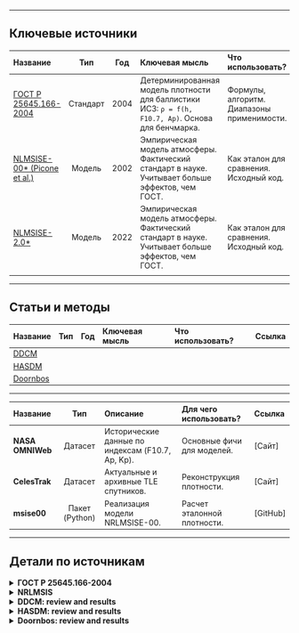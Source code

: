 

---

## Ключевые источники

| Название | Тип | Год | Ключевая мысль | Что использовать? | Ссылка |
|:---------|:---:|:---:|:---------------|:------------------|:-------|
| <a href="#gost-25645-166-2004">ГОСТ Р 25645.166-2004</a> | Стандарт | 2004 | Детерминированная модель плотности для баллистики ИСЗ: `ρ = f(h, F10.7, Ap)`. Основа для бенчмарка. | Формулы, алгоритм. Диапазоны применимости. | [PDF] |
|  <a href="#nrlmsis">NLMSISE-00* (Picone et al.) | Модель | 2002 | Эмпирическая модель атмосферы. Фактический стандарт в науке. Учитывает больше эффектов, чем ГОСТ. | Как эталон для сравнения. Исходный код. | [Сайт] |
|  <a href="#nrlmsis">NLMSISE-2.0* | Модель | 2022 | Эмпирическая модель атмосферы. Фактический стандарт в науке. Учитывает больше эффектов, чем ГОСТ. | Как эталон для сравнения. Исходный код. | [Сайт] || | | | | | |
| | | | | | |

---

## Статьи и методы

| Название | Тип | Год | Ключевая мысль | Что использовать? | Ссылка |
|:---------|:---:|:---:|:---------------|:------------------|:-------|
|<a href="#DDCM">DDCM</a>  | | | | | |
|<a href="#HASDM">HASDM</a>  | | | | | |
|<a href="#Doornbos">Doornbos</a>  | | | | | |

---


| Название | Тип | Описание | Для чего использовать? | Ссылка |
|:---------|:---:|:---------|:-----------------------|:-------|
| **NASA OMNIWeb** | Датасет | Исторические данные по индексам (F10.7, Ap, Kp). | Основные фичи для моделей. | [Сайт] |
| **CelesTrak** | Датасет | Актуальные и архивные TLE спутников. | Реконструкция плотности. | [Сайт] |
| **msise00** | Пакет (Python) | Реализация модели NRLMSISE-00. | Расчет эталонной плотности. | [GitHub] |




---
## Детали по источникам
<details>
<summary id="gost-25645-166-2004">
    <strong>ГОСТ Р 25645.166-2004</strong>
</summary>
<br>

Модель плотности атмосферы для высот **120–1500 км**. Задача: по известным значениям $(\vec{r}, t, \text{солнечная активность})$ вычислить плотность атмосферы $\rho$.  

---

###  **1. Ключевые параметры**

Модель требует три главных параметра, определяющих состояние атмосферы:

* **Высота над поверхностью Земли** $h$, км.
* **Радиопоток Солнца на длине волны 10,7 см** $F_{10.7}$, единицы $10^{-22}$ Вт/(м²·Гц).  
  - Индекс солнечной активности, коррелирует с УФ-излучением, нагревающим верхнюю атмосферу.
  - Используется среднесуточное значение $F_{10.7}$ и 81-дневное средневзвешенное $F_{81}$.
* **Индекс геомагнитной возмущенности** $K_p$ (среднесуточный) или $k_{3h}$ (трёхчасовой).

---

###  **2. Основные определения**

* $F_{10.7}$ — среднесуточный индекс солнечной активности  
* $F_{81}$ — средневзвешенный индекс за 81 день  
* $F_0$ — фиксированный уровень солнечной активности (кратный 25)  
* $K_p$ — среднесуточный планетарный индекс геомагнитной возмущенности  
* $k_{3h}$ — трёхчасовой индекс геомагнитной возмущенности  
* $h$ — высота над поверхностью Земли, км  
* $\rho_n$ — ночная плотность атмосферы  
* $K_0, K_1, K_2, K_3, K_4$ — коэффициенты, учитывающие разные циклические и возмущающие эффекты  
---
###  **3. Формула плотности атмосферы**

Полная модель для плотности атмосферы $\rho = \rho_n \cdot K_0 \cdot (1 + K_1 + K_2 + K_3 + K_4)$


Где:

1. **$\rho_n$ — ночная плотность**  
$\rho_n = \rho_0 \cdot \exp(a_0 + a_1 h + a_2 h^2 + a_3 h^3 + a_4 h^4 + a_5 h^5 + a_6 h^6)$  
- $\rho_0 = 1.58868 \cdot 10^{-8}$ кг/м³ (на высоте 120 км)  

2. **$K_0$ — корректировка по уровню солнечной активности**  
$K_0 = 1 + l_0 + l_1 h + l_2 h^2 + l_3 h^3 - l_4 h^4 \cdot \frac{F_{81} - F_0}{F_0}$

3. **$K_1$ — суточный эффект**  
$K_1 = (c_0 + c_1 h + c_2 h^2 + c_3 h^3 + c_4 h^4) \cdot \cos^{n_0 + n_1 h + n_2 h^2}(\phi/2 )$
- $\phi$ - центральный угол между $max(\rho)$ и точкой пространства
4. **$K_2$ — полугодовой эффект**  
$K_2 = (d_0 + d_1 h + d_2 h^2 + d_3 h^3 + d_4 h^4) \cdot A(d)$

$A(d) = A_0 + A_1 d + A_2 d^2 + A_3 d^3 + A_4 d^4 + A_5 d^5 + A_6 d^6 + A_7 d^7 + A_8 d^8$
- d - число суток от начала года

5. **$K_3$ — влияние радиопотока Солнца**  
$K_3 = (b_0 + b_1 h + b_2 h^2 + b_3 h^3 + b_4 h^4) \cdot \dfrac{F_{10.7} - F_{81}}{F_{81} + |F_{10.7} - F_{81}|}$

6. **$K_4$ — геомагнитная возмущенность**  
$K_4 = (e_0 + e_1 h + e_2 h^2 + e_3 h^3 + e_4 h^4)(e_5 + e_6 K_p + e_7 K_p^2 + e_8 K_p^3)$

###  **4. Коэффициенты модели**

- Коэффициенты $(a_i, b_i, c_i, d_i, e_i)$ задаются таблично для **семи фиксированных уровней солнечной активности** $F_0 = 75, 100, 125, 150, 175, 200, 250$.
- Высотные диапазоны применения коэффициентов:
  1. Первый диапазон: 120–<X₁> км
  2. Второй диапазон: X₁–1500 км  

---

###  **5. Запаздывание эффектов**

- Солнечная активность: $\Delta t_F = 1.7$ суток  
- Геомагнитная активность:
  - Среднесуточный $K_p$: $\Delta t_{K_p} = 0.6$ суток  
  - 3-часовой $k_{3h}$: $\Delta t_{k} = 0.25$ суток  


---

###  **6. Циклические эффекты и соответствие коэффициентам**

| Эффект | Коэффициент | Комментарий |
|--------|------------|-------------|
| Вековое изменение плотности (11-летний цикл) | $K_0$ | Через отклонение $F_{10.7}-F_0$ |
| Суточный эффект | $K_1$ | Через косинус функции и фазовый сдвиг |
| Полугодовой эффект | $K_2$ | Через множитель $A(d)$ |
| Радиоизлучение Солнца | $K_3$ | Через отклонение $F_{10.7}-F_{81}$ |
| Геомагнитная активность | $K_4$ | Через $K_p$ или $k_{3h}$ |

---

###  7. Общая формула для нижней атмосферы

Для **высот менее 120 км** пространственно-временные вариации плотности **не учитываются**. Плотность атмосферы $\rho(h)$ задается как:

$\rho(h) = {a_{0i}}{\exp\Big(k_{1i} \cdot (h - h_i) + k_{2i} \cdot (h - h_i)^2\Big)}$

Где:

- $h$ — высота над поверхностью Земли, км  
- $a_0, k_1, k_2$ — коэффициенты модели, зависящие от слоя  
- $h_0$fd — нижняя граница слоя  
- Слои нумеруются $j = 1..4$, см. таблицу ниже  

![График плотности](image/rhomini.png)


Коэффициенты для высот 0–60 км аппроксимированы по ГОСТ 4401.  
Для 60–120 км коэффициенты уточнены по данным торможения ИСЗ и согласованы с данными на 60 км.  

1. Выбирается слой $j$, в который попадает высота $h$.  
2. Подставляются $a_0, k_1, k_2, h_{0}$ в формулу $\rho(h)$.  
3. Получается плотность атмосферы $\rho$ для данной высоты.  
</details>

<details>
<summary id="nrlmsis">
    <strong>NRLMSIS</strong>
</summary>
<br>

Модель **NRLMSIS** (последняя версия NRLMSIS 2.0, 2020) — это эмпирическая модель атмосферы Земли, охватывающая высоты от **0 до 1000 км** (в расширенной версии — до 2000 км).  
Она широко используется в космической баллистике, радиоастрономии, спутниковой навигации и при расчётах торможения ИСЗ.

---

###  **1. Ключевые параметры входа**

Модель требует следующих параметров для вычисления атмосферных характеристик:

* **Высота над поверхностью Земли** $h$, км (0–1000/2000 км).  
* **Географические координаты**:
  - Географическая широта $\varphi$, градусы.  
  - Географическая долгота $\lambda$, градусы.  
* **Время**:
  - Дата в формате «год + день года» (DOY).  
  - Всемирное время (UT), часы.  
* **Солнечные индексы**:
  - $F_{10.7}$ — индекс солнечной активности за день наблюдения.  
  - $F_{10.7a}$ — 81-дневное сглаженное значение $F_{10.7}$.  
* **Геомагнитная активность**:
  - $Ap$ — 3-часовой или среднесуточный планетарный индекс геомагнитной активности.

---

###  **2. Основные определения**

* $F_{10.7}$ — индекс солнечной активности, Вт/(м²·Гц).  
* $F_{10.7a}$ — сглаженное среднее $F_{10.7}$ за 81 день.  
* $Ap$ — индекс геомагнитной возмущённости.  
* $h$ — высота над поверхностью Земли, км.  
* $\varphi, \lambda$ — географические координаты.  
* $DOY$ — номер дня в году (1–365/366).  
* $UT$ — всемирное время.  

---

###  **3. Физические выходные параметры**

Модель вычисляет:  

1. **Температуру:**
   - $T_n(h)$ — нейтральная температура атмосферы (К).  
   - $T_i(h)$ — ионная температура (К).  

2. **Концентрации основных компонентов:**
   - $n(N_2)$ — молекулярный азот.  
   - $n(O_2)$ — кислород.  
   - $n(O)$ — атомарный кислород.  
   - $n(He)$ — гелий.  
   - $n(H)$ — водород.  
   - $n(Ar)$ — аргон.  
   - $n(N)$ — атомарный азот.  

3. **Общая масса атмосферы:**
   - $\rho(h)$ — массовая плотность атмосферы (кг/м³).  

---

###  **4. Основные эффекты, учитываемые моделью**

| Эффект | Где учитывается |
|--------|-----------------|
| Суточные и сезонные вариации | через $\varphi, \lambda, UT, DOY$ |
| Солнечная активность (81-дневная и текущая) | через $F_{10.7}$ и $F_{10.7a}$ |
| Геомагнитная активность | через индекс $Ap$ |
| Высотная структура атмосферы | через эмпирические аппроксимации для каждой компоненты |
| Долгосрочные климатические тренды | в последних версиях модели учтены статистически |

---

###  **5. Общий принцип расчёта**

1. На основе входных данных (высота, широта, долгота, UT, DOY) определяется **базовая структура атмосферы**.  
2. Вносятся поправки:  
   * на солнечную активность ($F_{10.7}, F_{10.7a}$),  
   * на геомагнитную активность ($Ap$),  
   * на сезонные и суточные эффекты.  
3. Рассчитываются:
   * температурный профиль,  
   * плотности отдельных газов,  
   * суммарная плотность атмосферы.  

---

###  **6. Отличия от ГОСТ Р 25645.166-2004**

| Характеристика | ГОСТ 25645.166 | NRLMSIS |
|----------------|----------------|---------|
| Диапазон высот | 0–1500 км | 0–1000 (2000) км |
| Основные параметры | $F_{10.7}$, $K_p/k_{3h}$ | $F_{10.7}$, $F_{10.7a}$, $Ap$ |
| Циклические эффекты | 11-летний, суточный, полугодовой, геомагнитный | Суточные, сезонные, солнечные, геомагнитные |
| Выходные параметры | Плотность атмосферы $\rho$ | $\rho$, $T_n$, $T_i$, концентрации $N_2, O_2, O, He, H, Ar, N$ |
| Обновления | Статический набор коэффициентов | Постоянно обновляемая эмпирическая модель |

---

</details>


<details>
<summary id="DDCM">
    <strong>DDCM: review and results</strong>
</summary>
<br>

Мы неидеально умеем прогонозировать **LEO** (*Low Earth Orbit*). Это связано с плотностью верхней атмосферы. Авторы рассмотрели метод прямой коррекции плотности (*Direct Density Correction Method, DDCM*). Данный метод использует данные из TLE для уточнения модели атмосферы. Авторы построили поправки к моделям **GOST** и **NRLMSIS-00** на сетке по дням за 4 года (декабрь 1999 – ноябрь 2003), также предложили подходы к прогнозированию их. Эффективность метода *DDCM* оценивалась путем сравнения орбит, рассчитанных с учетом этих поправок и без них, а также с моделью **HASDM** (*High-Accuracy Satellite Drag Model*).

### **1. Введение**

- Воздействие солнца и магнитные возмущения - основные причины
- **DDCM** (1980) - попытка повысить точность расчетов, используя оперативные поправки к атмосфере. $\rho = \rho_m + \delta \rho$
- $\min\sum_{i=1}^{n}F_i(\vec{x}, \rho_m,\delta \rho(h, \phi, \lambda, t))$, где $\vec{x}$ вектор состояния.

### **2. Методы**

- Использование и преобразование TLE.
- Упращения:
  1) Поправки зависят только от высоты.
  2) Линейная функция. $\delta \rho/\rho(h,t) = b_1(t) + b_2(t) (h-400)/200$.

- **Баллистический коэффициент** $k = C_d S / m, C_d$ - коэф. сопротивления.
- Если модель неверная,то ошибки переходят в баллистический коэф.


### **3. Результаты**
- Поправки строились для модели ГОСТ (500 cпутников) и NRLMSIS-00 (16 спутников - из-за вычислительной сложности) за 4 года.
- Ошибки моделей
  - на высоте 200км - около 10%
  - на 600км - до 22-24%
  - на больших высотах до 70%
- формулы среднеквадратичных отклонениях в %:
  - $\sigma_{gost} = 6.23 + 0.0243$
  - $\sigma_{nrlmsis} = 1.04 + 0.0373$
- Для спутника Starshine 3 разброс значений баллистического коэффициента уменьшился с 12.8% до 2.8%
- Для 25 спутников в модели NRLMSIS-00 разброс уменьшился в 2-5.6 раза
- Для всех спутников (данные за 4 года):
  - До поправки: $\sigma \approx 23.4$%
  - После поправки: $\sigma \approx 14.4$%
- Для прогнозов орбит:
  - В возмущённый год (2000) точность улучшилась в 1.77–2 раза
  - В спокойный год (2002) — в 1.4–1.7 раза
  - Для предсказания времени входа Starshine 1 ошибки сократились в 5.7 раза.

**HASDM** корректирует не саму плотность, а температурный профиль, и затем пересчитывает плотность через модель Jacchia. **DDCM** корректирует непосредственно плотность. Сравнение баллистических коэффициентов показало: различия между ними ~1.3%.

- Для некоторых спутников поправки не помогают. Например, когда баллистический коэффициент колеблется независимо от атмосферы (вращение)
- 

</details>





<details>
<summary id="HASDM">
    <strong>HASDM: review and results</strong>
</summary>
<br>

Атмосфрное сопротивление - главный источник ошибок в прогнозировании траекторий спутников с низким перигеем (Высота меннее 600км). Существующие модели плотности атмосферы имеют ошибки 15-20%, ак следствие, ошибки критичны в планировании маневров, избежании столкновений, наведение телескопов и тп. Проект планировал улучшить способность ВВС США точно предсказывать орбиты. Проект был завершен в 2002 году. Идея появилась ещё 1995г. 

Вместо использования статических моделей атмосферы, **HASDM** оценвает и прогнозирует глобальное поле плотности атмосферы в режиме, близкому к реальному. Для этого используется алгоритм **Dynamic Calibration Atmosphere(DCA)**. DCA  анализируют влияние сопротивление атмосферы на траектории группы "Калибровочных спутников" - неактивные спутники и обломки на низких орбитах. Для прогноза на 3 дня модель использует солнечный индекс $E_{10.7}$ (аналог $F_{10.7}$) и геомагнитный индекс $a_p$. 


### **1. Введение**
Оценка поправки к термосфере(чем выше плотность термосферы, тем быстрее объекты теряют высоту)

#### Баллистический коэффициент В

- Показывает насколько сильно объект подвержен влиянию атмосферного сопротивления. Чем он больше, тем сильнее атмосфера тормозит объект.
- **В** является искомым параметром в процессе OD (как скорость и координаты).

$$\begin{aligned} a_d = \frac{1}{2} B \rho v^2 \end{aligned}$$

- Произведение $\rho_{model} B_{model}$ стремиться быть равным $\rho_{true}B_{true}$

$$\begin{aligned} \rho_{true} \approx \rho_{model}  \dfrac{B_{model}}{B_{true}} = \rho_{model} B_{scale} \end{aligned}$$
где $B_{scale}$- маштабированный баллистический коэффициент.

- У спутниках на разных орбитах графики $B_{scale}$ во времени показывают схожие тренды. Значит  $B_{scale}$ одного спутника можно использовать для глобальных коррекций модельной плотности !!!!
- Используется 75 спутников, имеющие следующие результаты
  - Снижение ошибки на текущий момент на 32%
  - Снижение ошибки прогноза на 1 день на 25%
- $B_{true}$ - находят из усреднения за долгое время

PS - полагается, что $B_{true} = const$, однако в случае вращения это не так. 
далее это учитывается SSB.
### **2. Метод**
Объединены 2 процесса
1) Опредление орбиты - получение $B_{model}$.
2) Оценка плотности - анализ временных рядов $B_{scale}$ для коррекции атмосферы.
Метод WLS находит глобальные поправки плотности атмосферы, а также вектор состояния для каждого калибровочного спутника.

Одним преимуществом метода - прямая работа с данными (азимут, угол места, дальность, скорость сближения).

- Используется базовая термосферная модель Jacchia 1970 года.
- Оценивается 13 глобальных параметров поправки плотности!!!

#### Сегментирование решения
Термосфера меняется очень динамично, особенно во время геомагнитных бурь. Усреднение параметров за 1.5 дня смазывает эти быстрые изменения. РЕШЕНИЕ: поправки к плотности - каждые 3 часа внтри интервала в 1.5 дня. Тем самым, алгоритм видит эти быстрые изменения плотности. * нагрев атмосферы в полярных регионах может резко менять плотность.

### **3. Коррекция плотности через температуру**

**Цель:** Преобразовать данные о движении спутников в поправки к глобальному полю плотности атмосферы.

**Ключевые параметры:**
- **`T_∞`** – экзосферная температура. Определяет **общий уровень плотности** (bias term).
- **`T_x`** – температура точки перегиба (на 125 км). Определяет **градиент плотности** по высоте (slope term).

**Структура поправки:**
- DCA оценивает **13 коэффициентов** каждые 3 часа.
- Поправки выражаются через сферические гармоники по широте и местному солнечному времени.

**Формулы коррекции:**
1.  **Базовая температура $T_c$ ночная минимальная экзосферная температура.** 
    $$
    T_c = 214 + 1.88\cdot E_{10.7} + 4.23\cdot \overline{E_{10.7}} - 0.01 \cdot(E_{10.7})²
    $$
    было $$ T_c = 383 + 3.32\cdot F_{10.7} + 1.8 \cdot(F_{10.7} - \overline{F_{10.7}})$$
2.  **Локальная экзосферная температура:**
    $$
    T_∞ = T'_c \cdot D(\delta,\varphi,\lambda) + ΔT_G(a_p) + ΔT_S(t)
    $$
    где $D(\delta,\varphi,\lambda)$ - фукнция суточной вариации, $T'_c = T_c + \Delta T_c(\varphi, \lambda, t)$ - раскладывается в сферические гармоники до степени N = 2 -> 9 коэф.
3.  **Температура точки перегиба (125 км):**
    $$
    T_x = 444.38 + 0.02386 \cdot T_∞ - 392.83 \cdot exp(-0.002136 \cdot T_∞) \\
    T''_x = T_x + \Delta T_x(\varphi,\lambda, t)
    $$
    где $\Delta T_x(\varphi,\lambda, t)$ - раскладывается в сферические гармоники до N = 1 -> 4 коэф.
  
**Физический смысл:**

Изменения:
- $T_∞$ ≈ постоянный множитель к плотности (корректирует "смещение").
- $T_x$ ≈ изменение масштаба высоты (корректирует "наклон" профиля)

Независимые поправки:

- $\Delta T_c$ влияет → $T'_c → T'_∞$ → плотность выше ~250 км (bias)
- $\Delta T_x$ влияет → $T''_x →$ градиент температуры → наклон профиля плотности (slope)


$$log(ρ_{corrected}) ≈ log(ρ_{jacchia}) + A(\varphi,\lambda, t) + B(\varphi,\lambda, t)\cdot z$$

**Алгоритм оценки коэффициентов:**

DCA решает систему уравнений методом наименьших квадратов:
$$\min_{K_{..},C_{..}} \sum_{i,t} [ρ_{observed}^i(t) - ρ_{model}^i(t, C_{10}...C_{22}, K_{10}...K_{11})]^2
$$


###  **4. Временная архитектура HASDM: 3-уровневая система**

**1. Уровень сегментов (3 часа)**
- Оценка 13 параметров плотности (ΔT_c, ΔT_x)
- Уловить быстрые изменения (бури, приливы)
- Причина:
  - Разрешает полусуточные/терсуточные гармоники
  - Минимальный интервал при достаточной наблюдаемости от 75 спутников

**2. Уровень фит-спана (1.5 суток)**
- Определение орбиты и среднего B для каждого спутника
- Точно привязать траекторию к наблюдениям
- Баланс между накоплением данных и минимизацией накопления ошибок модели

**3. Уровень прогноза (3 суток)**
- Прогноз параметров плотности(след раздел)
- Оперативное предсказание эволюции атмосферы
- Предел надежного прогноза солнечно-геомагнитных индексов

**Синтез:** DCA решает задачу на всем 1.5-суточном интервале, но внутри него параметры плотности "пересчитываются" каждые 3 часа, что дает детальную временную развертку состояния атмосферы.

### **5. Density Prediction Technique (Прогноз плотности)**

**Цель:** Предсказать 13 параметров DCA на 3 дня вперед.

**Источники данных:**
- Прогноз солнечного индекса `E₁₀.₇` (от SOLAR2000)
- Прогноз геомагнитного индекса `a_p`
- История параметров DCA за ~27 дней

**Двухэтапный алгоритм:**

1.  **Анализ истории (~27 дней) для каждого из 13 параметров:**
    - **Фурье-анализ:** Выделяет периодические компоненты (суточные, полусуточные гармоники)
    - **Вейвлет-анализ:** Выделяет нестационарные компоненты (бури, кратковременные всплески)
    - **Тренд:** Медленные изменения

2.  **Экстраполяция с коррекцией:**
    - Базовый прогноз = экстраполяция тренда и гармоник
    - **Корректировка** на основе прогнозируемых значений `E₁₀.₇` и `a_p`
    - Фильтр "знает" из истории, как параметры реагируют на изменения индексов

**Суть подхода:** 
`Прогноз = (Математическая_экстраполяция_прошлого) + (Физическая_поправка_на_прогноз_солнечной_активности)`

**Результат:** Временные ряды 13 параметров на 72 часа вперед с шагом 3 часа → Прогноз глобального поля плотности.

### **6. Результаты: Улучшение точности траекторий**

**Метрики оценки:**
- **Точность положения (VMAG):** Насколько далеко прогноз от истины
- **Реалистичность ошибки (δS/σS):** Соответствие прогноза ошибки реальной ошибке
- **Стабильность B:** Колебания баллистического коэффициента (индикатор качества плотности)

**Ключевые результаты:**
- **Снижение ошибки положения:** До 43% на 6 часов, до 25% на 1 день
- **Рост реалистичности ошибки:** До 77% (ковариация перестала быть излишне оптимистичной)  
- **Снижение вариаций B:** На 65% (плотность скорректирована хорошо)

**Главный вывод:**
HASDM дает значительное улучшение на сроках до 18-36 часов. Для максимальной точности рекомендуется использовать вместе с SSB. Безопасность космических операций требует точного учета атмосферного сопротивления. HASDM доказал практическую возможность такого учета.

### **PS. DCA vs SSB**

**DCA (Dynamic Calibration Atmosphere) - исправляет АТМОСФЕРУ**
- Анализирует торможение 75+ калибровочных спутников
- Создает точную карту плотности атмосферы для ВСЕХ спутников
- Тем самым "Исправляет ошибки среды"

**SSB (Segmented Solution for Ballistic coefficient) - исправляет ОБЪЕКТ**  
- Разбивает траекторию на отрезки по 0.5-3 часа и для каждого находит свой B
- Таким образом, уточняет баллистический коэффициент КОНКРЕТНОГО спутника
- "Исправляет ошибки модели объекта"

**Ключевое отличие:**
- **DCA** улучшает точность для ВСЕХ объектов (даже тех, за которыми плохо следят)
- **SSB** дает максимальную точность для КОНКРЕТНЫХ объектов (при наличии хорошего покрытия данными)

**Идеальная схема:** DCA (исправили атмосферу) → SSB (уточнили параметры объекта)

</details>


<details>
<summary id="Doornbos">
    <strong>Doornbos: review and results</strong>
</summary>
<br>

Работа посвещена проблеме определения плотности и ветров в термосфере - верхнем слое атмосферы, где сопротивление воздуха существенно влияет на орбиты спутников, их срок службы и точность наблюдательных миссий. Традиционные модели термосферы неточные из-за нехватки измерений и сложности взаимодействия с солнечной активностью. Автори использует данные о динамике спутников: усредненные орбитальные элементы (TLE) и высокоточные акселорометрические измерения с миссий CHAMP и GRACE, чтобы разрабатывать алгоритмы для вычисления плотности и боковых ветров.

Результатом стало создание методов, позволяющих получать более точные и детальные данные о термосфере, чем раньше, а также калибровать существующие эмпирические модели (MSIS, DTM). Работа показала сильные и слабые стороны разных источников данных: TLE дают глобальный охват, но низкую точность, а акселерометры обеспечивают высокое качество, но ограниченны отдельными миссиямию.


### **1. Введение**
Ошибки в моделях напрямую влияют на требования к запасу топлива, планированию наземных наблюдений и безопасности орбитальной инфраструктуры
#### Основные задачи термосферных моделей 
- Предсказания орбит и времени жизни(re-entry, манёвры, орбитальное обслуживание)
- Точность миссий ДЗЗ (радиолокационная и лазерная альтиметрия, InSAR, гравиметрия)
- Исследования солнечно-земных взаимодействий

#### Измерения плотности и ветра из динамики спутников
Классический подход - анализ орбитальных возмущений(например, TLE). Данные доступны для тысячи объектов. Имеют большие погрешности и низкое разрешение.

Другой подход с ипользованием прямых измерений акселерометров (CHAMP, GRACE). Данный способ позволяет оценить плотность до 5-10%. При благоприятных условиях возможно определить боковые ветра. (50-100 м/с точностью).

#### ОСНОВНЫЕ ПРОБЛЕМЫ

- Термосферные модели **(MSIS, DTM) систематически дают смещения** в плотности до 30–50%, **особенно в условиях низкой солнечной активности** (2008–2009 гг.).
- В период глубокого минимума плотность оказалась аномально низкой — модели не воспроизводили эти значения.


### **2. Процессы формирующие главные пространственно-временные вариации**

**Термосфера** — это суммарный отклик на сочетание: **солнечного EUV, геомагнитных бурь и волн из нижних слоёв.**


1) **Солнечное EUV/рентген-нагрeвание**

Главный внешний источник энергии термосферы — EUV/X-ray. Его вариабельность даёт большие изменения плотности: *между минимумом и максимумом 11-летнего цикла плотность на высоте 500 км может изменяться до 20 раз*; 27-дневные вариации (солнечная ротация) — также выражены.

2) **Геомагнитная активность (шторма, осадки частиц, Джоулево нагревание)**

При штормах энергия депонируется в полярных зонах (Joule heating, осадок электронами), что может вызвать всплески плотности до порядка величины и доминировать над обычной суточной вариацией. Эти эффекты быстрые (часы–сутки) и сильно латитудно-локализованы.

3) **Волновая и нижнеатмосферная связь (приход приливов/планетарных волн)**

Суточные приливы, возбуждённые в стратосфере/мезосфере, достигают термосферы и формируют суточный «дневной бугор» (максимум вблизи под-солнечной точки, с лагом ~2 ч). На ~500 км дневно-ночная разность плотности может быть до 5 раз.

4) **Сезональность и полу-годовая (semi-annual) вариация**

Наблюдаются пики плотности около равноденствий (апрель, октябрь) — полу-годовой компонент заметен особенно при низкой солнечной активности. Амплитуда сезонных/полугодовых компонент и их взаимодействие с LST/экзосферной температурой учитываются в калибровках моделей.

5) **Вертикальная композиция (He-зима)**

Выше ~600–800 км появляются эффекты переноса лёгких компонентов (гелий): зимой формируется «winter helium bulge» — пик плотности над зимним полушарием из-за больших масштаб-высот He. Это меняет зависимость плотности от высоты и латитуды.



### **3. Используемые параметры**

- F10.7 — самый распространённый прокси для EUV в эмпирических моделях, но это радио-флюкс, не прямая EUV-спектроскопия; поэтому модели, использующие несколько EUV-проксей (JB2006/JB2008) показывают заметное улучшение.

- Geomagnetic indices: $a_p, K_p, Dst$ — используются для учёта штормовых возмущений.

- Всякие доп наборы наблюдений и калибровки. Каждый источник имеет свои систематические ошибки и разрешение.

В Моделях Jacchia / CIRA / Jacchia-Bowman (JB) — ранние подходы, параметризация через экзосферную температуру и простые прокси ($F_{10.7}, a_P$). NRLMSISE-00 - обычные параметры. JB2006 / JB2008 — более новые версии, использующие множественные EUV-прокси; заметно улучшили точность по сравнению с «прародителями». 

HASDM / HASDM-style assimilation — модели с ассимиляцией спутниковых наблюдений (Space Surveillance), дают лучшие RMS-ошибки за счёт реального подгона под данные. HASDM показывает ошибки порядка 6–8% в диапазоне 200–800 km (в лучших конфигурациях с большим числом калибровочных объектов).

**Долгосрочные тренды:** наблюдается снижение плотности ~2–5%/десятилетие (возможная роль роста ПГГ в нижней атмосфере), что не учитывается в старых моделях и даёт систематический оффсет.


Эмпирические модели хороши в воспроизведении трендов, но содержат систематические смещения (десятки %) — калибровка по спутниковым данным (акселерометры, TLE, SLR) сокращает RMS-ошибки с десятков процентов до ≈10–15% или лучше (HASDM ≈6–8%).

Главные ограничения — ошибки в B/геометрии, газ-поверхностный обмен, выбор прокси (F10.7 ≠ полный EUV) и отсутствие учёта долгосрочных трендов; комплексная калибровка даёт наилучший практический результат.


</details>

